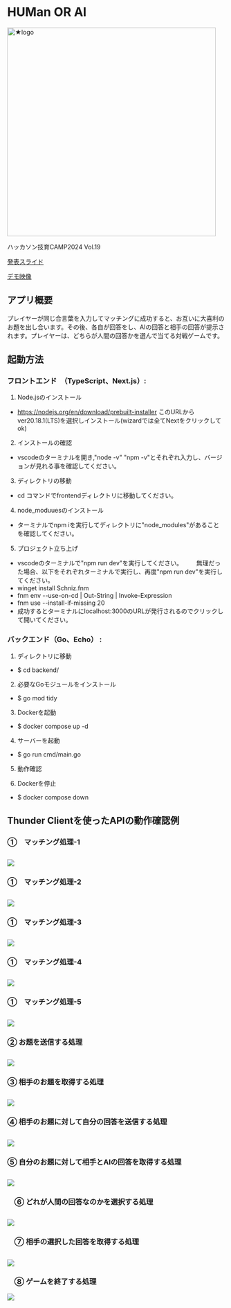 # HUMan OR AI
<img width="482" alt="★logo" src="https://github.com/user-attachments/assets/8777fe4e-704a-4a83-97d5-53dc7bdc8a17" />

ハッカソン技育CAMP2024 Vol.19


[発表スライド](https://docs.google.com/presentation/d/1Kywy_Jzy-XLVUDBIwsPYSnT6Sq7EmecSucU0_fmEJGk/edit?usp=sharing)

[デモ映像](https://youtu.be/DF7pgwGcfis)

## アプリ概要
プレイヤーが同じ合言葉を入力してマッチングに成功すると、お互いに大喜利のお題を出し合います。その後、各自が回答をし、AIの回答と相手の回答が提示されます。プレイヤーは、どちらが人間の回答かを選んで当てる対戦ゲームです。

## 起動方法

### フロントエンド　（TypeScript、Next.js）:
1. Node.jsのインストール 
- https://nodejs.org/en/download/prebuilt-installer
   このURLからver20.18.1(LTS)を選択しインストール(wizardでは全てNextをクリックしてok)


2. インストールの確認
- vscodeのターミナルを開き,"node -v" "npm -v"とそれぞれ入力し、バージョンが見れる事を確認してください。

3. ディレクトリの移動
- cd コマンドでfrontendディレクトリに移動してください。

4. node_moduuesのインストール
- ターミナルでnpm iを実行してディレクトリに"node_modules"があることを確認してください。

5. プロジェクト立ち上げ
- vscodeのターミナルで"npm run dev"を実行してください。
　　無理だった場合、以下をそれぞれターミナルで実行し、再度"npm run dev"を実行してください。
- winget install Schniz.fnm
- fnm env --use-on-cd | Out-String | Invoke-Expression
- fnm use --install-if-missing 20
- 成功するとターミナルにlocalhost:3000のURLが発行されるのでクリックして開いてください。

### バックエンド（Go、Echo） :

1. ディレクトリに移動                　
- $ cd backend/ 

2. 必要なGoモジュールをインストール
- $ go mod tidy 

3. Dockerを起動
- $ docker compose up -d 

4. サーバーを起動
- $ go run cmd/main.go 

5. 動作確認

6. Dockerを停止
- $ docker compose down

## Thunder Clientを使ったAPIの動作確認例
### ①　マッチング処理-1
![](./api_images/1_1.png)
---
### ①　マッチング処理-2
![](./api_images/1_2.png)
---
### ①　マッチング処理-3
![](./api_images/1_3.png)
---
### ①　マッチング処理-4
![](./api_images/1_4.png)
---
### ①　マッチング処理-5
![](./api_images/1_5.png)
---
### ② お題を送信する処理
![](./api_images/2.png)
---
### ③ 相手のお題を取得する処理
![](./api_images/3.png)
---
### ④ 相手のお題に対して自分の回答を送信する処理
![](./api_images/4.png)
---
### ⑤ 自分のお題に対して相手とAIの回答を取得する処理
![](./api_images/5.png)
---
### 　⑥ どれが人間の回答なのかを選択する処理
![](./api_images/6.png)
---
### 　⑦ 相手の選択した回答を取得する処理
![](./api_images/7.png)
---
### 　⑧ ゲームを終了する処理
![](./api_images/8.png)

